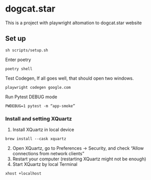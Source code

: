 # dogcat.star

This is a project with playwright altomation to dogcat.star website

## Set up
```
sh scripts/setup.sh
```
Enter poetry
```
poetry shell
```
Test Codegen, If all goes well, that should open two windows.
```
playwright codegen google.com
```
Run Pytest DEBUG mode
```
PWDEBUG=1 pytest -m “app-smoke”
```

### Install and setting XQuartz
1. Install XQuartz in local device 
```
brew install --cask xquartz
```
2. Open XQuartz, go to Preferences -> Security, and check “Allow connections from network clients”
3. Restart your computer (restarting XQuartz might not be enough)
4. Start XQuartz by local Terminal
```
xhost +localhost
```
